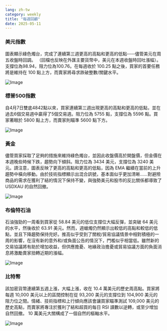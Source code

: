 ```yaml
---
lang: zh-tw
category: weekly
title: "每週回顧"
date: 2025-05-11
---
```


### 美元指數

圖表顯示綠色燭台，完成了連續第三週更高的高點和更高的低點----儘管美元在周五收盤時回調。 （回檔也反映在外匯主要貨幣中，美元在本週收盤時回吐漲幅）。支撐位為98.94，阻力位為100.76。在每週收於 100.25 點之後，買家的首要任務將是維持在 100 點上方，而賣家將尋求跌破整數/關鍵水平。 

![Image](https://markleighedu.github.io/img/May-2025/11-May-2025/usdindex.jpg)

### 標普500指數

自4月7日雙底4842點以來，買家連續第三週出現更高的高點和更高的低點，並在過去6個交易週中贏得了5個交易週。阻力位為 5755 點，支撐位為 5596 點。買家著眼於 5800 點上方，而賣家則瞄準 5600 點下方。

![Image](https://markleighedu.github.io/img/May-2025/11-May-2025/sp500.jpg)

### 黃金

儘管買家採取了足夠的措施來維持綠色燭台，並因此收盤價高於開盤價，但金價在本週晚些時候下跌，趨勢向下傾斜。阻力位為 3434 美元，支撐位為 3240 美元。請注意，圖表反映了更高的高點和更高的低點，因為 EMA 繼續在當前的上升趨勢中橫向移動。由於技術指標顯示出混合訊號，基本面似乎更加清晰……對避險商品的需求在獲利了結的情況下保持不變，與強勢美元和股市的反比關係都導致了 USDXAU 的自然回撤。

![Image](https://markleighedu.github.io/img/May-2025/11-May-2025/gold.jpg)

### 布倫特石油

石油強勁的一周看到買家從 58.84 美元的低位支撐位大幅反彈，並突破 64 美元的水平，然後收於 63.91 美元。然而，週蠟燭仍然顯示出較低的高點和較低的低點，並且下降趨勢保持完好。推高似乎受到了關稅/貿易協議情景中相對積極的一周的影響，在沒有新的意外和/或負面公告的情況下，門檻似乎相當低。雖然新的交易協議將有助於增加收益，但供應擔憂、地緣政治擔憂或貿易協議方面的負面消息將激勵賣家扭轉近期的漲幅。  

![Image](https://markleighedu.github.io/img/May-2025/11-May-2025/brentoil.jpg)

### 比特幣

該加密貨幣連續第五週上漲，大幅上漲，收在 10.4 萬美元的歷史周高點。買家將每週 10,000 美元以上的區間控制在從 93,200 美元的支撐位到 104,900 美元的阻力位之間。情緒、技術指標和上行傾向應該會讓買家瞄準測試 109,000 美元的歷史高點，而賣家將專注於獲利了結和超買的每日 RSI 讀數以逆轉，或至少增加自然回撤。 10 萬美元大關構成了一個自然的樞軸水平。

![Image](https://markleighedu.github.io/img/May-2025/11-May-2025/bitcoin.jpg)

